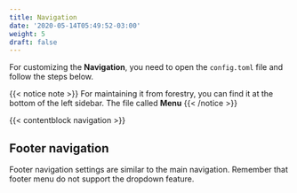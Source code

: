 ```yaml
---
title: Navigation
date: '2020-05-14T05:49:52-03:00'
weight: 5
draft: false
---
```


For customizing the **Navigation**, you need to open the `config.toml` file and follow the steps below.

{{< notice note >}}
For maintaining it from forestry, you can find it at the bottom of the left sidebar. The file called **Menu**
{{< /notice >}}

{{< contentblock navigation >}}

## Footer navigation

Footer navigation settings are similar to the main navigation. Remember that footer menu do not support the dropdown feature.